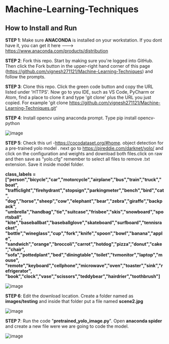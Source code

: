 # Machine-Learning-Techniques
<h2>How to Install and Run</h2>

<b>STEP 1</b>: Make sure **ANACONDA** is installed on your workstation. If you dont have it, you can get it here ---> https://www.anaconda.com/products/distribution

<b>STEP 2</b>: Fork this repo. Start by making sure you're logged into GitHub. Then click the Fork button in the upper-right hand corner of this page (https://github.com/vignesh271121/Machine-Learning-Techniques) and follow the prompts.

<b>STEP 3</b>: Clone this repo. Click the green code button and copy the URL listed under 'HTTPS'. Now go to you IDE, such as VS Code, PyCharm or Atom, find a place to clone it and type 'git clone' plus the URL you just copied. For example 'git clone https://github.com/vignesh271121/Machine-Learning-Techniques.git'

<b>STEP 4</b>: Install opencv using anaconda prompt. Type pip install opencv-python

![image](https://user-images.githubusercontent.com/97229745/191010683-0406793a-6d21-4bc7-b114-9a69e2f0f1f5.png)

<b>STEP 5</b>: Check this url -https://cocodataset.org/#home. object detection for a pre-trained yolo model . next go to https://pjreddie.com/darknet/yolo/ and click on the configuration and weights and download both files.click on raw and then save as “yolo.cfg” remember to select all files to remove .txt extension. Save it inside model folder.

**class_labels = ["person","bicycle","car","motorcycle","airplane","bus","train","truck","boat",
                "trafficlight","firehydrant","stopsign","parkingmeter","bench","bird","cat",
                "dog","horse","sheep","cow","elephant","bear","zebra","giraffe","backpack",
                "umbrella","handbag","tie","suitcase","frisbee","skis","snowboard","sportsball",
                "kite","baseballbat","baseballglove","skateboard","surfboard","tennisracket",
                "bottle","wineglass","cup","fork","knife","spoon","bowl","banana","apple",
                "sandwich","orange","broccoli","carrot","hotdog","pizza","donut","cake","chair",
                "sofa","pottedplant","bed","diningtable","toilet","tvmonitor","laptop","mouse",
                "remote","keyboard","cellphone","microwave","oven","toaster","sink","refrigerator",
                "book","clock","vase","scissors","teddybear","hairdrier","toothbrush"]**


![image](https://user-images.githubusercontent.com/97229745/191009862-86cef685-cd49-47ef-9197-0012487e5f64.png)

<b>STEP 6</b>: Edit the download location. Create a folder named as **images/testing** and inside that folder put a file named **scene2.jpg**  

![image](https://user-images.githubusercontent.com/97229745/191010833-959bad6b-615d-483b-a297-4bc1e4b751bc.png)

<b>STEP 7</b>: Run the code "**pretrained_yolo_image.py**". Open **anaconda spider** and create a new file were we are going to code the model.

![image](https://user-images.githubusercontent.com/97229745/191011482-06e6499d-3e80-4c97-ab2c-307bb82f0670.png)


